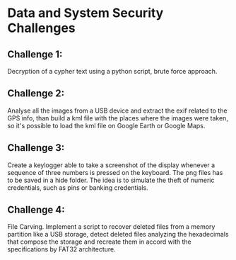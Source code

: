 # Data and System Security Challenges

## Challenge 1:
Decryption of a cypher text using a python script, brute force approach.

## Challenge 2:
Analyse all the images from a USB device and extract the exif related to the GPS info, than build a kml file with the places where the images were taken, so it's possible to load the kml file on Google Earth or Google Maps.

## Challenge 3:
Create a keylogger able to take a screenshot of the display whenever a sequence of three numbers is pressed on the keyboard. The png files has to be saved in a hide folder.
The idea is to simulate the theft of numeric credentials, such as pins or banking credentials.

## Challenge 4:
File Carving. Implement a script to recover deleted files from a memory partition like a USB storage, detect deleted files analyzing the hexadecimals that compose the storage and recreate them in accord with the specifications by FAT32 architecture.
